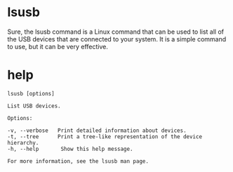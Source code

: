 # lsusb

Sure, the lsusb command is a Linux command that can be used to list all of the USB devices that are connected to your system. It is a simple command to use, but it can be very effective.

# help 

```
lsusb [options]

List USB devices.

Options:

-v, --verbose   Print detailed information about devices.
-t, --tree      Print a tree-like representation of the device hierarchy.
-h, --help       Show this help message.

For more information, see the lsusb man page.
```


